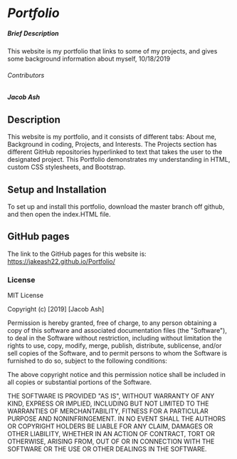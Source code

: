 # _**Portfolio**_

##### Brief Description
This website is my portfolio that links to some of my projects, and gives some background information about myself, 10/18/2019

###### Contributors
_**Jacob Ash**_

## Description
This website is my portfolio, and it consists of different tabs: About me, Background in coding, Projects, and Interests.  The Projects section has different GitHub repositories hyperlinked to text that takes the user to the designated project.  This Portfolio demonstrates my understanding in HTML, custom CSS stylesheets, and Bootstrap.

## Setup and Installation
To set up and install this portfolio, download the master branch off github, and then open the index.HTML file.

## GitHub pages

The link to the GitHub pages for this website is: https://jakeash22.github.io/Portfolio/

### License
MIT License

Copyright (c) [2019] [Jacob Ash]

Permission is hereby granted, free of charge, to any person obtaining a copy
of this software and associated documentation files (the "Software"), to deal
in the Software without restriction, including without limitation the rights
to use, copy, modify, merge, publish, distribute, sublicense, and/or sell
copies of the Software, and to permit persons to whom the Software is
furnished to do so, subject to the following conditions:

The above copyright notice and this permission notice shall be included in all
copies or substantial portions of the Software.

THE SOFTWARE IS PROVIDED "AS IS", WITHOUT WARRANTY OF ANY KIND, EXPRESS OR
IMPLIED, INCLUDING BUT NOT LIMITED TO THE WARRANTIES OF MERCHANTABILITY,
FITNESS FOR A PARTICULAR PURPOSE AND NONINFRINGEMENT. IN NO EVENT SHALL THE
AUTHORS OR COPYRIGHT HOLDERS BE LIABLE FOR ANY CLAIM, DAMAGES OR OTHER
LIABILITY, WHETHER IN AN ACTION OF CONTRACT, TORT OR OTHERWISE, ARISING FROM,
OUT OF OR IN CONNECTION WITH THE SOFTWARE OR THE USE OR OTHER DEALINGS IN THE
SOFTWARE.
